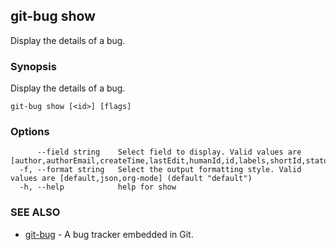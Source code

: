 ## git-bug show

Display the details of a bug.

### Synopsis

Display the details of a bug.

```
git-bug show [<id>] [flags]
```

### Options

```
      --field string    Select field to display. Valid values are [author,authorEmail,createTime,lastEdit,humanId,id,labels,shortId,status,title,actors,participants]
  -f, --format string   Select the output formatting style. Valid values are [default,json,org-mode] (default "default")
  -h, --help            help for show
```

### SEE ALSO

* [git-bug](git-bug.md)	 - A bug tracker embedded in Git.


